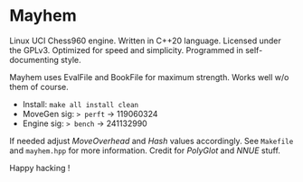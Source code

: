 # Mayhem

Linux UCI Chess960 engine.
Written in C++20 language.
Licensed under the GPLv3.
Optimized for speed and simplicity.
Programmed in self-documenting style.

Mayhem uses EvalFile and BookFile for maximum strength.
Works well w/o them of course.

- Install:     `make all install clean`
- MoveGen sig: `> perft` -> 119060324
- Engine sig:  `> bench` -> 241132990

If needed adjust _MoveOverhead_ and _Hash_ values accordingly.
See `Makefile` and `mayhem.hpp` for more information.
Credit for _PolyGlot_ and _NNUE_ stuff.

Happy hacking !
